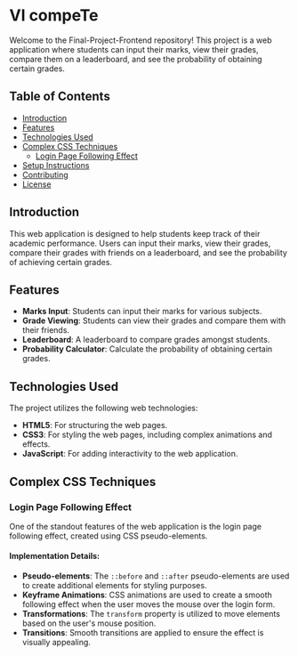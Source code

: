 # VI compeTe

Welcome to the Final-Project-Frontend repository! This project is a web application where students can input their marks, view their grades, compare them on a leaderboard, and see the probability of obtaining certain grades.

## Table of Contents
- [Introduction](#introduction)
- [Features](#features)
- [Technologies Used](#technologies-used)
- [Complex CSS Techniques](#complex-css-techniques)
  - [Login Page Following Effect](#login-page-following-effect)
- [Setup Instructions](#setup-instructions)
- [Contributing](#contributing)
- [License](#license)

## Introduction
This web application is designed to help students keep track of their academic performance. Users can input their marks, view their grades, compare their grades with friends on a leaderboard, and see the probability of achieving certain grades.

## Features
- **Marks Input**: Students can input their marks for various subjects.
- **Grade Viewing**: Students can view their grades and compare them with their friends.
- **Leaderboard**: A leaderboard to compare grades amongst students.
- **Probability Calculator**: Calculate the probability of obtaining certain grades.

## Technologies Used
The project utilizes the following web technologies:

- **HTML5**: For structuring the web pages.
- **CSS3**: For styling the web pages, including complex animations and effects.
- **JavaScript**: For adding interactivity to the web application.

## Complex CSS Techniques

### Login Page Following Effect
One of the standout features of the web application is the login page following effect, created using CSS pseudo-elements.

#### Implementation Details:
- **Pseudo-elements**: The `::before` and `::after` pseudo-elements are used to create additional elements for styling purposes.
- **Keyframe Animations**: CSS animations are used to create a smooth following effect when the user moves the mouse over the login form.
- **Transformations**: The `transform` property is utilized to move elements based on the user's mouse position.
- **Transitions**: Smooth transitions are applied to ensure the effect is visually appealing.
